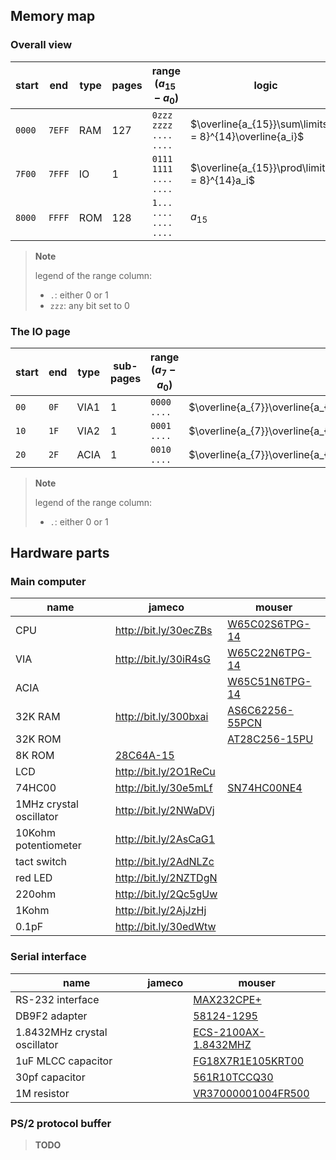 ## Memory map
### Overall view
| start  | end    | type         | pages | range ($a_{15} - a_{0}$) | logic                                                     |
| ------ | ------ | ------------ | ----- | ------------------------ | --------------------------------------------------------- |
| `0000` | `7EFF` | $\text{RAM}$ | $127$ | `0zzz zzzz .... ....`    | $\overline{a_{15}}\sum\limits_{i = 8}^{14}\overline{a_i}$ |
| `7F00` | `7FFF` | $\text{IO}$  |   $1$ | `0111 1111 .... ....`    | $\overline{a_{15}}\prod\limits_{i = 8}^{14}a_i$           |
| `8000` | `FFFF` | $\text{ROM}$ | $128$ | `1... .... .... ....`    | $a_{15}$                                                  |

> **Note**
>
> legend of the range column:
> - `.`: either $0$ or $1$
> - `zzz`: any bit set to $0$

### The IO page
| start | end  | type          | sub-pages | range ($a_{7} - a_{0}$) | logic                                                              |
| ----- | ---- | ------------- | --------- | ----------------------- | ------------------------------------------------------------------ |
| `00`  | `0F` | $\text{VIA1}$ | $1$       | `0000 ....`             | $\overline{a_{7}}\overline{a_{6}}\overline{a_{5}}\overline{a_{4}}$ |
| `10`  | `1F` | $\text{VIA2}$ | $1$       | `0001 ....`             | $\overline{a_{7}}\overline{a_{6}}\overline{a_{5}}a_{4}$            |
| `20`  | `2F` | $\text{ACIA}$ | $1$       | `0010 ....`             | $\overline{a_{7}}\overline{a_{6}}a_{5}\overline{a_{4}}$            |

> **Note**
>
> legend of the range column:
> - `.`: either $0$ or $1$

## Hardware parts
### Main computer
| name                    | jameco                | mouser            |
| ----------------------- | --------------------- | ----------------- |
| CPU                     | http://bit.ly/30ecZBs | [W65C02S6TPG-14]  |
| VIA                     | http://bit.ly/30iR4sG | [W65C22N6TPG-14]  |
| ACIA                    |                       | [W65C51N6TPG-14]  |
| 32K RAM                 | http://bit.ly/300bxai | [AS6C62256-55PCN] |
| 32K ROM                 |                       | [AT28C256-15PU]   |
| 8K ROM                  | [28C64A-15]           |                   |
| LCD                     | http://bit.ly/2O1ReCu |                   |
| 74HC00                  | http://bit.ly/30e5mLf | [SN74HC00NE4]     |
| 1MHz crystal oscillator | http://bit.ly/2NWaDVj |                   |
| 10Kohm potentiometer    | http://bit.ly/2AsCaG1 |                   |
| tact switch             | http://bit.ly/2AdNLZc |                   |
| red LED                 | http://bit.ly/2NZTDgN |                   |
| 220ohm                  | http://bit.ly/2Qc5gUw |                   |
| 1Kohm                   | http://bit.ly/2AjJzHj |                   |
| 0.1pF                   | http://bit.ly/30edWtw |                   |

### Serial interface
| name                         | jameco                | mouser                 |
| ---------------------------- | --------------------- | ---------------------- |
| RS-232 interface             |                       | [MAX232CPE+]           |
| DB9F2 adapter                |                       | [58124-1295]           |
| 1.8432MHz crystal oscillator |                       | [ECS-2100AX-1.8432MHZ] |
| 1uF MLCC capacitor           |                       | [FG18X7R1E105KRT00]    |
| 30pf capacitor               |                       | [561R10TCCQ30]         |
| 1M resistor                  |                       | [VR37000001004FR500] |

### PS/2 protocol buffer

> **TODO**


[28C64A-15]: https://www.jameco.com/z/AT28C64B-15P-Major-Brands-IC-28C64A-15-EEPROM-64K-Bit-CMOS_74827.html

[W65C51N6TPG-14]: https://www.mouser.fr/ProductDetail/Western-Design-Center-WDC/W65C51N6TPG-14?qs=AgbsAOSw7WDdUCKSkUixbw%3D%3D
[W65C02S6TPG-14]: https://www.mouser.fr/ProductDetail/Western-Design-Center-WDC/W65C02S6TPG-14?qs=opBjA1TV903lvWo9AEKH5w%3D%3D
[W65C22N6TPG-14]: https://www.mouser.fr/ProductDetail/Western-Design-Center-WDC/W65C22N6TPG-14?qs=opBjA1TV901DbgJ9rfcBoQ%3D%3D
[AS6C62256-55PCN]: https://www.mouser.fr/ProductDetail/Alliance-Memory/AS6C62256-55PCN?qs=LD2UibpCYJqgbIupMJnGTQ%3D%3D
[AT28C256-15PU]: https://www.mouser.fr/ProductDetail/Microchip-Technology/AT28C256-15PU?qs=MAR%2F2X5XOp7eAU2%2FlNw9oA%3D%3D
[SN74HC00NE4]: https://www.mouser.fr/ProductDetail/Texas-Instruments/SN74HC00NE4?qs=mE33ZKBHyE4uNJ8383x2vg%3D%3D
[MAX232CPE+]: https://www.mouser.fr/ProductDetail/Analog-Devices-Maxim-Integrated/MAX232CPE%2B?qs=1THa7WoU59H6WLBcdj%252BTOQ%3D%3D
[58124-1295]: https://www.mouser.fr/ProductDetail/CCS/58124-1295?qs=17u8i%2FzlE89zr48r6Br%252BoA%3D%3D
[ECS-2100AX-1.8432MHZ]: https://www.mouser.fr/ProductDetail/ECS/ECS-2100AX-1.8432MHZ?qs=7cQpS2oZOEMv8URpRm%2FrTg%3D%3D
[FG18X7R1E105KRT00]: https://www.mouser.fr/ProductDetail/TDK/FG18X7R1E105KRT00?qs=sGAEpiMZZMukHu%252BjC5l7YTvFF0ytHSxtoC4NbnbovTo%3D
[561R10TCCQ30]: https://www.mouser.fr/ProductDetail/Vishay/561R10TCCQ30?qs=sGAEpiMZZMukHu%252BjC5l7YQBS4TczbHi4IrZt%2Fqz%2FGVA%3D
[VR37000001004FR500]: https://www.mouser.fr/ProductDetail/Vishay-BC-Components/VR37000001004FR500?qs=Iqe6t0HYRD4lz%252B2cDrCA1g%3D%3D
